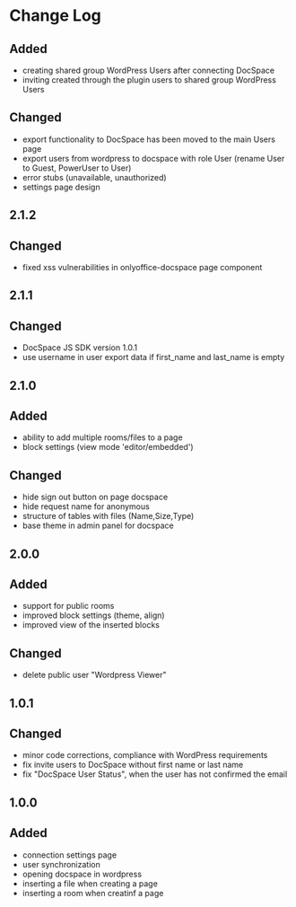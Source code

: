 # Change Log

##
## Added
- creating shared group WordPress Users after connecting DocSpace
- inviting created through the plugin users to shared group WordPress Users

## Changed
- export functionality to DocSpace has been moved to the main Users page
- export users from wordpress to docspace with role User (rename User to Guest, PowerUser to User)
- error stubs (unavailable, unauthorized)
- settings page design

## 2.1.2
## Changed
- fixed xss vulnerabilities in onlyoffice-docspace page component

## 2.1.1
## Changed 
- DocSpace JS SDK version 1.0.1
- use username in user export data if first_name and last_name is empty 

## 2.1.0
## Added 
- ability to add multiple rooms/files to a page
- block settings (view mode 'editor/embedded')

## Changed
- hide sign out button on page docspace
- hide request name for anonymous
- structure of tables with files (Name,Size,Type)
- base theme in admin panel for docspace

## 2.0.0
## Added
- support for public rooms
- improved block settings (theme, align)
- improved view of the inserted blocks

## Changed
- delete public user "Wordpress Viewer"

## 1.0.1
## Changed
- minor code corrections, compliance with WordPress requirements
- fix invite users to DocSpace without first name or last name
- fix "DocSpace User Status", when the user has not confirmed the email

## 1.0.0
## Added
- connection settings page
- user synchronization
- opening docspace in wordpress
- inserting a file when creating a page
- inserting a room when creatinf a page
